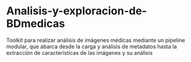 # Analisis-y-exploracion-de-BDmedicas
Toolkit para realizar análisis de imágenes médicas mediante un pipeline modular, que abarca desde la carga y análisis de metadatos hasta la extracción de características de las imágenes y su análisis
